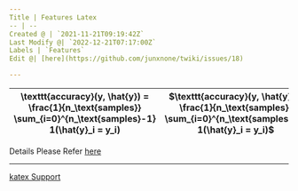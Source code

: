 ```yaml
---
Title | Features Latex
-- | --
Created @ | `2021-11-21T09:19:42Z`
Last Modify @| `2022-12-21T07:17:00Z`
Labels | `Features`
Edit @| [here](https://github.com/junxnone/twiki/issues/18)

---
```

\texttt{accuracy}(y, \hat{y}) = \frac{1}{n_\text{samples}} \sum_{i=0}^{n_\text{samples}-1} 1(\hat{y}_i = y_i) | $\texttt{accuracy}(y, \hat{y}) = \frac{1}{n_\text{samples}} \sum_{i=0}^{n_\text{samples}-1} 1(\hat{y}_i = y_i)$
-- | --

Details Please Refer [here](https://upupming.site/docsify-katex/docs/#/supported)

---
[katex Support](https://upupming.site/docsify-katex/docs/#/supported ':include :type=iframe width=100% height=1200px')



